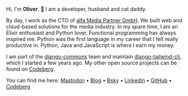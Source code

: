 Hi, I'm **Oliver**. 👋 I am a developer, husband and cat daddy.

By day, I work as the CTO of [alfa Media Partner GmbH](https://alfamedia.com). We built web and cloud-based solutions for the media industry. In my spare time, I am an Elixir enthusiast and Python lover. Functional programming has always inspired me. Python was the first language in my career that I felt really productive in. Python, Java and JavaScript is where I earn my money.

I am part of the [django-commons](https://github.com/django-commons$0) team and maintain [django-tailwind-cli](https://github.com/django-commons/django-tailwind-cli), which I started a few years ago. My other open source projects can be found on [Codeberg](https://codeberg.org/oliverandrich).

You can find me here: [Mastodon](https://2pxnl.de/@oliver) • [Blog](https://andrich.me/) • [Bsky](https://bsky.app/profile/andrich.me) • [LinkedIn](https://www.linkedin.com/in/oliver-andrich-3a6a97200/) • [GitHub](https://github.com/oliverandrich) • [Codeberg](https://codeberg.org/oliverandrich$0)
